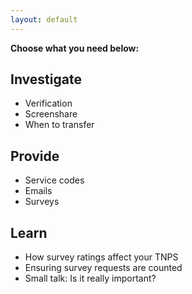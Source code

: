 ```yaml
---
layout: default
---
```


**Choose what you need below:**

## Investigate
- Verification
- Screenshare
- When to transfer

## Provide
- Service codes
- Emails
- Surveys

## Learn
- How survey ratings affect your TNPS
- Ensuring survey requests are counted
- Small talk: Is it really important?
